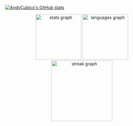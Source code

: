 [![AndyCubico's GitHub stats](https://github-readme-stats.vercel.app/api?username=andycubico)](https://github.com/anuraghazra/github-readme-stats)
<div align="center">
  <img src="https://github-readme-stats-ten-wine.vercel.app/api?username=AndyCubico&count_private=true&theme=gotham&show_icons=true" height="150" alt="stats graph"  />
  <img src="https://github-readme-stats.vercel.app/api/top-langs/?username=AndyCubico&theme=gotham&hide_border=false&include_all_commits=true&count_private=false&layout=compact" height="150" alt="languages graph"  />
  <img src="https://github-readme-streak-stats.herokuapp.com/?user=AndyCubico&theme=gotham&hide_border=false)https://github-readme-streak-stats.herokuapp.com/?user=AndyCubico&theme=vision-friendly-dark&hide_border=false" height="200" alt="streak graph"  />
</div>
<!--
**AndyCubico/andycubico** is a ✨ _special_ ✨ repository because its `README.md` (this file) appears on your GitHub profile.

Here are some ideas to get you started:

- 🔭 I’m currently working on ...
- 🌱 I’m currently learning ...
- 👯 I’m looking to collaborate on ...
- 🤔 I’m looking for help with ...
- 💬 Ask me about ...
- 📫 How to reach me: ...
- 😄 Pronouns: ...
- ⚡ Fun fact: ...
-->
